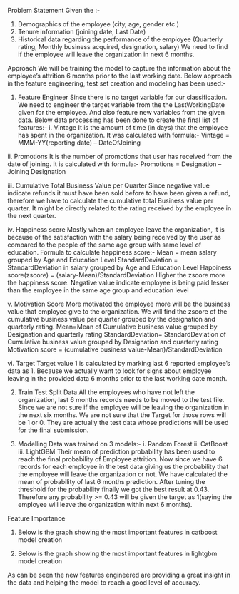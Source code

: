 Problem Statement
Given the :-
1. Demographics of the employee (city, age, gender etc.)
2. Tenure information (joining date, Last Date)
3. Historical data regarding the performance of the employee (Quarterly rating, Monthly business acquired, designation, salary)
We need to find if the employee will leave the organization in next 6 months.

Approach
We will be training the model to capture the information about the employee’s attrition 6 months prior to the last working date. Below approach in the feature engineering, test set creation and modeling has been used:-
1.	Feature Engineer
Since there is no target variable for our classification. We need to engineer the target variable from the the LastWorkingDate given for the employee. And also feature new variables from the given data. Below data processing has been done to create the final list of features:-
i.	Vintage
It is the amount of time (in days) that the employee has spent in the organization. It was calculated with formula:-
Vintage = MMM-YY(reporting date) – DateOfJoining

ii.	Promotions
It is the number of promotions that user has received from the date of joining. It is calculated with formula:-
Promotions = Designation – Joining Designation

iii.	Cumulative Total Business Value per Quarter
Since negative value indicate refunds it must have been sold before  to have been given a refund, therefore we have to calculate the cumulative total Business value per quarter. It might be directly related to the rating received by the employee in the next quarter.

iv.	Happiness score
Mostly when an employee leave the organization, it is because of the satisfaction with the salary being received by the user as compared to the people of the same age group with same level of education.
Formula to calculate happiness score:-
Mean = mean salary grouped by Age and Education Level
StandardDeviation = StandardDeviation in salary grouped by Age and Education Level
Happiness score(zscore) = (salary-Mean)/StandardDeviation
Higher the zscore more the happiness score. Negative value indicate employee is being paid lesser than the employee in the same age group and education level

v.	Motivation Score
More motivated the employee more will be the business value that employee give to the organization. We will find the zscore of the cumulative business value per quarter  grouped by the designation  and quarterly rating.
Mean=Mean of Cumulative business value grouped by Designation and quarterly rating
StandardDeviation= StandardDeviation of Cumulative business value grouped by Designation and quarterly rating
Motivation score = (cumulative business value-Mean)/StandardDeviation

vi.	Target
Target value 1 is calculated by marking last 6 reported employee’s data as 1. Because we actually want to look for signs about employee leaving in the provided data 6 months prior to the last working date month.


2.	Train Test Split Data
All the employees who have not left the organization, last 6 months records needs to be moved to the test file. Since we are not sure if the employee will be leaving the organization in the next six months. We are not sure that the Target for those rows will be 1 or 0. They are actually the test data whose predictions will be used for the final submission.

3.	Modelling
Data was trained on 3 models:-
i.	Random Forest
ii.	CatBoost
iii.	LightGBM
Their mean of prediction probability has been used to reach the final probability of Employee attrition.
Now since we have 6 records for each employee in the test data giving us the probability that the employee will leave the organization or not. We have calculated the mean of probability of last 6 months prediction.
After tuning the threshold for the probability finally we got the best result at 0.43. Therefore any probability >= 0.43 will be given the target as 1(saying the employee will leave the organization within next 6 months).

Feature Importance
1.	Below is the graph showing the most important features in catboost model creation
 


2.	Below is the graph showing the most important features in lightgbm model creation
 



As can be seen the new features engineered are providing a great insight in the data and helping the model to reach a good level of accuracy.
